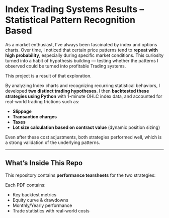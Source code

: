 # Index Trading Systems Results – Statistical Pattern Recognition Based

As a market enthusiast, I’ve always been fascinated by index and options charts. Over time, I noticed that certain price patterns tend to **repeat with high probability**, especially during specific market conditions. This curiosity turned into a habit of hypothesis building — testing whether the patterns I observed could be turned into profitable Trading systems.

This project is a result of that exploration.

By analyzing Index charts and recognizing recurring statistical behaviors, I developed **two distinct trading hypotheses**. I then **backtested these strategies using Python** with 1-minute OHLC index data, and accounted for real-world trading frictions such as:

- **Slippage**
- **Transaction charges**
- **Taxes**
- **Lot size calculation based on contract value** (dynamic position sizing)

Even after these cost adjustments, both strategies performed well, which is a strong validation of the underlying patterns.

---

## What’s Inside This Repo

This repository contains **performance tearsheets** for the two strategies:

Each PDF contains:
- Key backtest metrics
- Equity curve & drawdowns
- Monthly/Yearly performance
- Trade statistics with real-world costs



